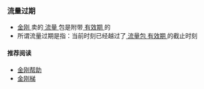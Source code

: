 ### 流量过期

- [ 金刚 ](https://a2zitpro.github.io/web/a2zitpro)卖的[ 流量 ](https://a2zitpro.github.io/web/kkdatatraffic)包是附带[ 有效期 ](https://a2zitpro.github.io/web/kkdatatrafficvalidityperiod)的
- 所谓流量过期是指：当前时刻已经越过了[ 流量包 ](https://a2zitpro.github.io/web/kkdatatrafficpackage) [ 有效期 ](https://a2zitpro.github.io/web/kkdatatrafficvalidityperiod)的截止时刻

#### 推荐阅读
- [金刚帮助](https://a2zitpro.github.io/web/list_helpkkvpn)
- [金刚梯](https://a2zitpro.github.io/web/dlb)
